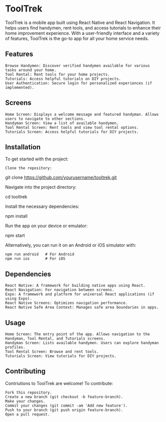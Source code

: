 # ToolTrek

ToolTrek is a mobile app built using React Native and React Navigation. It helps users find handymen, rent tools, and access tutorials to enhance their home improvement experience. With a user-friendly interface and a variety of features, ToolTrek is the go-to app for all your home service needs.

## Features

    Browse Handymen: Discover verified handymen available for various tasks around your home.
    Tool Rental: Rent tools for your home projects.
    Tutorials: Access helpful tutorials on DIY projects.
    User Authentication: Secure login for personalized experiences (if implemented).

## Screens

    Home Screen: Displays a welcome message and featured handyman. Allows users to navigate to other sections.
    Handyman Screen: View a list of available handymen.
    Tool Rental Screen: Rent tools and view tool rental options.
    Tutorials Screen: Access helpful tutorials for DIY projects.

## Installation

To get started with the project:

    Clone the repository:

git clone https://github.com/yourusername/tooltrek.git

Navigate into the project directory:

cd tooltrek

Install the necessary dependencies:

npm install

Run the app on your device or emulator:

npm start

Alternatively, you can run it on an Android or iOS simulator with:

    npm run android   # For Android
    npm run ios       # For iOS

## Dependencies

    React Native: A framework for building native apps using React.
    React Navigation: For navigation between screens.
    Expo: A framework and platform for universal React applications (if using Expo).
    React Native Screens: Optimizes navigation performance.
    React Native Safe Area Context: Manages safe area boundaries in apps.

## Usage

    Home Screen: The entry point of the app. Allows navigation to the Handyman, Tool Rental, and Tutorials screens.
    Handyman Screen: Lists available handymen. Users can explore handyman profiles.
    Tool Rental Screen: Browse and rent tools.
    Tutorials Screen: View tutorials for DIY projects.

## Contributing

Contriutions to ToolTrek are welcome! To contribute:

    Fork this repository.
    Create a new branch (git checkout -b feature-branch).
    Make your changes.
    Commit your changes (git commit -am 'Add new feature').
    Push to your branch (git push origin feature-branch).
    Open a pull request.